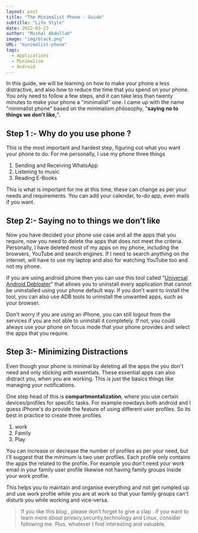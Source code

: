 ```yaml
---
layout: post
title: "The Minimalist Phone - Guide"
subtitle: "Life Style"
date: 2022-03-23
author: "Mishal Abdullah"
image: "img/black.png"
URL: "minimalist-phone"
tags:
  - Applications
  - Minimalism
  - Android
---
```


In this guide, we will be learning on how to make your phone a less distractive, and also how to reduce the time that you spend on your phone. You only need to follow a few steps, and it can take less than twenty minutes to make your phone a "minimalist" one. I came up with the name "minimalist phone" based on the minimalism philosophy, "**saying no to things we don’t like,**".

## Step 1 :- Why do you use phone ?

This is the most important and hardest step, figuring out what you want your phone to do. For me personally, I use my phone three things

1. Sending and Receiving WhatsApp
2. Listening to music
3. Reading E-Books

This is what is important for me at this time, these can change as per your needs and requirements. You can add your calendar, to-do app, even mails if you want.

## Step 2:- Saying no to things we don’t like

Now you have decided your phone use case and all the apps that you require, now you need to delete the apps that does not meet the criteria. Personally, I have deleted most of my apps on my phone, including the browsers, YouTube and search engines. If I need to search anything on the internet, will have to use my laptop and also for watching YouTube too and not my phone.

If you are using android phone then you can use this tool called "[Universal Android Debloater](https://github.com/0x192/universal-android-debloater)" that allows you to uninstall every application that cannot be uninstalled using your phone default way. If you don't want to install the tool, you can also use ADB tools to uninstall the unwanted apps, such as your browser.

Don't worry if you are using an iPhone, you can still logout from the services if you are not able to uninstall it completely. If not, you could always use your phone on focus mode that your phone provides and select the apps that you require.

## Step 3:- Minimizing Distractions

Even though your phone is minimal by deleting all the apps the you don't need and only sticking with essentials. These essential apps can also distract you, when you are working. This is just the basics things like managing your notifications.

One step head of this is **compartmentalization**, where you use certain devices/profiles for specific tasks. For example nowdays both android and I guess iPhone's do provide the feature of using different user profiles. So its best in practice to create three profiles.

1. work
2. Family
3. Play

You can increase or decrease the number of profiles as per your need, but I'll suggest that the minimum is two user profiles. Each profile only contains the apps the related to the profile. For example you don't need your work email in your family user profile likewise not having family groups inside your work profile.

This helps you to maintain and organise everything and not get rumpled up and use work profile while you are at work so that your family groups can't disturb you while working and vice-versa.

> If you like this blog , please don’t forget to give a clap . if you want to learn more about privacy,security,technology and Linux, consider following me. Plus, whatever I find interesting and valuable.
